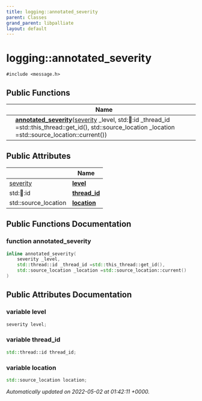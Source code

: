 ```yaml
---
title: logging::annotated_severity
parent: Classes
grand_parent: libpalliate
layout: default
---
```


# logging::annotated_severity






`#include <message.h>`

## Public Functions

|                | Name           |
| -------------- | -------------- |
| | **[annotated_severity](/libpalliate/generated/Classes/structlogging_1_1annotated__severity#function-annotated-severity)**([severity](/libpalliate/generated/Namespaces/namespacelogging#enum-severity) _level, std::thread::id _thread_id =std::this_thread::get_id(), std::source_location _location =std::source_location::current()) |

## Public Attributes

|                | Name           |
| -------------- | -------------- |
| [severity](/libpalliate/generated/Namespaces/namespacelogging#enum-severity) | **[level](/libpalliate/generated/Classes/structlogging_1_1annotated__severity#variable-level)**  |
| std::thread::id | **[thread_id](/libpalliate/generated/Classes/structlogging_1_1annotated__severity#variable-thread-id)**  |
| std::source_location | **[location](/libpalliate/generated/Classes/structlogging_1_1annotated__severity#variable-location)**  |

## Public Functions Documentation

### function annotated_severity

```cpp
inline annotated_severity(
    severity _level,
    std::thread::id _thread_id =std::this_thread::get_id(),
    std::source_location _location =std::source_location::current()
)
```


## Public Attributes Documentation

### variable level

```cpp
severity level;
```


### variable thread_id

```cpp
std::thread::id thread_id;
```


### variable location

```cpp
std::source_location location;
```



_Automatically updated on 2022-05-02 at 01:42:11 +0000._